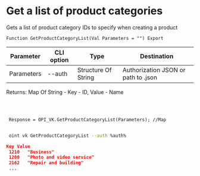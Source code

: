 ﻿---
sidebar_position: 1
---

# Get a list of product categories
 Gets a list of product category IDs to specify when creating a product



`Function GetProductCategoryList(Val Parameters = "") Export`

 | Parameter | CLI option | Type | Destination |
 |-|-|-|-|
 | Parameters | --auth | Structure Of String | Authorization JSON or path to .json |

 
 Returns: Map Of String - Key - ID, Value - Name

<br/>




```bsl title="Code example"
 
 Response = OPI_VK.GetProductCategoryList(Parameters); //Map
```
	


```sh title="CLI command example"
 
 oint vk GetProductCategoryList --auth %auth%

```

```json title="Result"
Key Value
 1210	"Business"
 1200	"Photo and video service"
 2162	"Repair and building"
 ...
```
